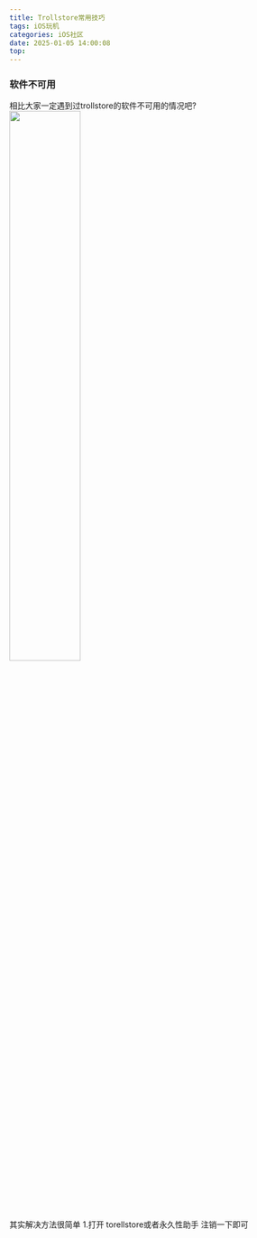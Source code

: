 ```yaml
---
title: Trollstore常用技巧
tags: iOS玩机
categories: iOS社区
date: 2025-01-05 14:00:08
top:
---
```


### 软件不可用

相比大家一定遇到过trollstore的软件不可用的情况吧?
<img src="/img/Screenshot_20250105_215707_com.tencent.mm.png" width="50%">

其实解决方法很简单
1.打开 torellstore或者永久性助手 注销一下即可
